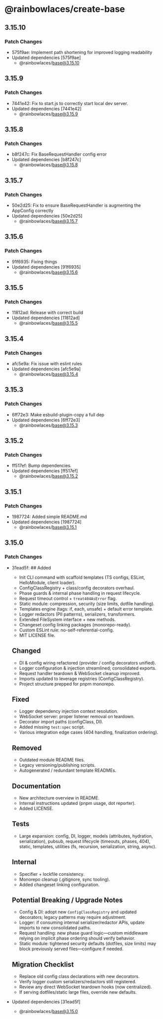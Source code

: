 # @rainbowlaces/create-base

## 3.15.10

### Patch Changes

- 575f9ae: Implement path shortening for improved logging readability
- Updated dependencies [575f9ae]
  - @rainbowlaces/base@3.15.10

## 3.15.9

### Patch Changes

- 7441e42: Fix to start.js to correctly start local dev server.
- Updated dependencies [7441e42]
  - @rainbowlaces/base@3.15.9

## 3.15.8

### Patch Changes

- b8f247c: Fix BaseRequestHandler config error
- Updated dependencies [b8f247c]
  - @rainbowlaces/base@3.15.8

## 3.15.7

### Patch Changes

- 50e2d25: Fix to ensure BaseRequestHandler is augmenting the AppConfig correctly
- Updated dependencies [50e2d25]
  - @rainbowlaces/base@3.15.7

## 3.15.6

### Patch Changes

- 91f6935: Fixing things
- Updated dependencies [91f6935]
  - @rainbowlaces/base@3.15.6

## 3.15.5

### Patch Changes

- 11812ad: Release with correct build
- Updated dependencies [11812ad]
  - @rainbowlaces/base@3.15.5

## 3.15.4

### Patch Changes

- afc5e9a: Fix issue with eslint rules
- Updated dependencies [afc5e9a]
  - @rainbowlaces/base@3.15.4

## 3.15.3

### Patch Changes

- 6ff72e3: Make esbuild-plugin-copy a full dep
- Updated dependencies [6ff72e3]
  - @rainbowlaces/base@3.15.3

## 3.15.2

### Patch Changes

- ff517ef: Bump dependencies.
- Updated dependencies [ff517ef]
  - @rainbowlaces/base@3.15.2

## 3.15.1

### Patch Changes

- 1987724: Added simple README.md
- Updated dependencies [1987724]
  - @rainbowlaces/base@3.15.1

## 3.15.0

### Patch Changes

- 31ead5f: ## Added

  - Init CLI command with scaffold templates (TS configs, ESLint, HelloModule, client loader).
  - ConfigClassRegistry + class/config decorators overhaul.
  - Phase guards & internal phase handling in request lifecycle.
  - Request timeout control + `treat404AsError` flag.
  - Static module: compression, security (size limits, dotfile handling).
  - Templates engine (tags: if, each, unsafe) + default error template.
  - Logger redactors (PII patterns), serializers, transformers.
  - Extended FileSystem interface + new methods.
  - Changeset config linking packages (monorepo-ready).
  - Custom ESLint rule: no-self-referential-config.
  - MIT LICENSE file.

  ## Changed

  - DI & config wiring refactored (provider / config decorators unified).
  - Logger configuration & injection streamlined; consolidated exports.
  - Request handler teardown & WebSocket cleanup improved.
  - Imports updated to leverage registries (ConfigClassRegistry).
  - Project structure prepped for pnpm monorepo.

  ## Fixed

  - Logger dependency injection context resolution.
  - WebSocket server: proper listener removal on teardown.
  - Decorator import paths (configClass, DI).
  - Added missing `test:spec` script.
  - Various integration edge cases (404 handling, finalization ordering).

  ## Removed

  - Outdated module README files.
  - Legacy versioning/publishing scripts.
  - Autogenerated / redundant template READMEs.

  ## Documentation

  - New architecture overview in README.
  - Internal instructions updated (pnpm usage, dot reporter).
  - Added LICENSE.

  ## Tests

  - Large expansion: config, DI, logger, models (attributes, hydration, serialization), pubsub, request lifecycle (timeouts, phases, 404), static, templates, utilities (fs, recursion, serialization, string, async).

  ## Internal

  - Specifier + lockfile consistency.
  - Monorepo cleanup (.gitignore, sync tooling).
  - Added changeset linking configuration.

  ## Potential Breaking / Upgrade Notes

  - Config & DI: adopt new `ConfigClassRegistry` and updated decorators; legacy patterns may require adjustment.
  - Logger: if consuming internal serializer/redactor APIs, update imports to new consolidated paths.
  - Request handling: new phase guard logic—custom middleware relying on implicit phase ordering should verify behavior.
  - Static module: tightened security defaults (dotfiles, size limits) may block previously served files—configure if needed.

  ## Migration Checklist

  - Replace old config class declarations with new decorators.
  - Verify logger custom serializers/redactors still registered.
  - Review any direct WebSocket teardown hooks (now centralized).
  - If serving dotfiles/static large files, override new defaults.

- Updated dependencies [31ead5f]
  - @rainbowlaces/base@3.15.0
